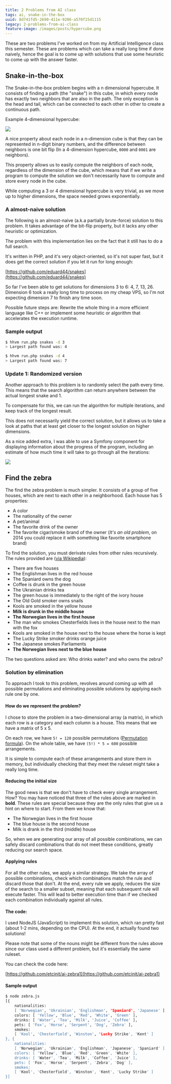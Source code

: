 ```yaml
---
title: 2 Problems from AI class
tags: ai, snake-in-the-box
uuid: 8d741fd5-2690-411e-9206-a570f15d1115
legacy: 2-problems-from-ai-class
feature-image: /images/posts/hypercube.png
---
```


These are two problems I've worked on from my Artificial Intelligence class this semester. These are problems which can take a really long time if done naively, hence the goal is to come up with solutions that use some heuristic to come up with the answer faster.

## Snake-in-the-box

The Snake-in-the-box problem begins with a n dimensional hypercube. It consists of finding a path (the "snake") in this cube, in which every node has exactly two neighbors that are also in the path. The only exception is the head and tail, which can be connected to each other in other to create a continuous path.

Example 4-dimensional hypercube:

![](/images/posts/hypercube.png)

A nice property about each node in a n-dimension cube is that they can be represented in n-digit binary numbers, and the difference between neighbors is one bit flip (In a 4-dimension hypercube, `0000` and `0001` are neighbors).

This property allows us to easily compute the neighbors of each node, regardless of the dimension of the cube, which means that if we write a program to compute the solution we don't necessarily have to compute and store every node in the cube.

While computing a 3 or 4 dimensional hypercube is very trivial, as we move up to higher dimensions, the space needed grows exponentially.

### A almost-naive solution

The following is an almost-naive (a.k.a partially brute-force) solution to this problem. It takes advantage of the bit-flip property, but it lacks any other heuristic or optimization.

The problem with this implementation lies on the fact that it still has to do a full search.

It's written in PHP, and it's very object-oriented, so it's not super fast, but it does get the correct solution if you let it run for long enough:

[https://github.com/eduard44/snakes](https://github.com/eduard44/snakes)

So far I've been able to get solutions for dimensions 3 to 6: 4, 7, 13, 26. Dimension 6 took a really long time to process on my cheap VPS, so I'm not expecting dimension 7 to finish any time soon.

Possible future steps are: Rewrite the whole thing in a more efficient language like C++ or implement some heuristic or algorithm that accelerates the execution runtime.

### Sample output

```bash
$ hhvm run.php snakes -d 3
> Largest path found was: 4

$ hhvm run.php snakes -d 4
> Largest path found was: 7
```

### Update 1: Randomized version

Another approach to this problem is to randomly select the path every time. This means that the search algorithm can return anywhere between the actual longest snake and 1.

To compensate for this, we can run the algorithm for multiple iterations, and keep track of the longest result.

This does not necessarily yield the correct solution, but it allows us to take a look at paths that at least get closer to the longest solution on higher dimensions.

As a nice added extra, I was able to use a Symfony component for displaying information about the progress of the program, including an estimate of how much time it will take to go through all the iterations:

![](/images/posts/snake3.png)

## Find the zebra

The find the zebra problem is much simpler. It consists of a group of five houses, which are next to each other in a neighborhood. Each house has 5 properties:

- A color
- The nationality of the owner
- A pet/animal
- The favorite drink of the owner
- The favorite cigar/smoke brand of the owner (_It's an old problem_, on 2014 you could replace it with something like favorite smartphone brand)

To find the solution, you must derivate rules from other rules recursively. The rules provided are ([via Wikipedia](http://en.wikipedia.org/wiki/Zebra_Puzzle)):

- There are five houses
- The Englishman lives in the red house
- The Spaniard owns the dog
- Coffee is drunk in the green house
- The Ukrainian drinks tea
- The green house is immediately to the right of the ivory house
- The Old Gold smoker owns snails
- Kools are smoked in the yellow house
- **Milk is drunk in the middle house**
- **The Norwegian lives in the first house**
- The man who smokes Chesterfields lives in the house next to the man with the fox
- Kools are smoked in the house next to the house where the horse is kept
- The Lucky Strike smoker drinks orange juice
- The Japanese smokes Parliaments
- **The Norwegian lives next to the blue house**

The two questions asked are: Who drinks water? and who owns the zebra?

### Solution by elimination

To approach I took to this problem, revolves around coming up with all possible permutations and eliminating possible solutions by applying each rule one by one.

#### How do we represent the problem?

I chose to store the problem in a two-dimensional array (a matrix), in which each row is a category and each column is a house. This means that we have a matrix of 5 x 5.

On each row, we have `5! = 120` possible permutations ([Permutation formula](http://www.mathwords.com/p/permutation_formula.htm)). On the whole table, we have `(5!) * 5 = 600` possible arrangements.

It is simple to compute each of these arrangements and store them in memory, but individually checking that they meet the ruleset might take a really long time.

#### Reducing the initial size

The good news is that we don't have to check every single arrangement. How? You may have noticed that three of the rules above are marked in **bold**. These rules are special because they are the only rules that give us a hint on where to start. From them we know that:

- The Norwegian lives in the first house
- The blue house is the second house
- Milk is drank in the third (middle) house

So, when we are generating our array of all possible combinations, we can safely discard combinations that do not meet these conditions, greatly reducing our search space.

#### Applying rules

For all the other rules, we apply a similar strategy. We take the array of possible combinations, check which combinations match the rule and discard those that don't. At the end, every rule we apply, reduces the size of the search to a smaller subset, meaning that each subsequent rule will execute faster. This will lead to better execution time than if we checked each combination individually against all rules.

#### The code:

I used NodeJS (JavaScript) to implement this solution, which ran pretty fast (about 1-2 mins, depending on the CPU). At the end, it actually found two solutions!

Please note that some of the nouns might be different from the rules above since our class used a different problem, but it's essentially the same ruleset.

You can check the code here:

[https://github.com/etcinit/ai-zebra1](https://github.com/etcinit/ai-zebra1)

#### Sample output

```bash
$ node zebra.js
[{
    nationalities:
    [ 'Norwegian', 'Ukrainian', 'Englishman', 'Spaniard', 'Japanese' ],
    colors: [ 'Yellow', 'Blue', 'Red', 'White', 'Green' ],
    drinks: [ 'Water', 'Tea', 'Milk', 'Juice', 'Coffee' ],
    pets: [ 'Fox', 'Horse', 'Serpent', 'Dog', 'Zebra' ],
    smokes:
    [ 'Kool', 'Chesterfield', 'Winston', 'Lucky Strike', 'Kent' ]
}, {
    nationalities:
    [ 'Norwegian', 'Ukrainian', 'Englishman', 'Japanese', 'Spaniard' ],
    colors: [ 'Yellow', 'Blue', 'Red', 'Green', 'White' ],
    drinks: [ 'Water', 'Tea', 'Milk', 'Coffee', 'Juice' ],
    pets: [ 'Fox', 'Horse', 'Serpent', 'Zebra', 'Dog' ],
    smokes:
    [ 'Kool', 'Chesterfield', 'Winston', 'Kent', 'Lucky Strike' ]
}]
```
